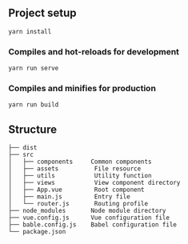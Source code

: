 ## Project setup
```
yarn install
```

### Compiles and hot-reloads for development
```
yarn run serve
```

### Compiles and minifies for production
```
yarn run build
```

**Structure**
----
```
├── dist               
├── src                 
│   ├── components     Common components
│   ├── assets          File resource
│   ├── utils           Utility function
│   ├── views           View component directory
│   ├── App.vue         Root component 
│   ├── main.js         Entry file
│   └── router.js       Routing profile
├── node_modules       Node module directory
├── vue.config.js      Vue configuration file
├── bable.config.js    Babel configuration file
└── package.json
```

